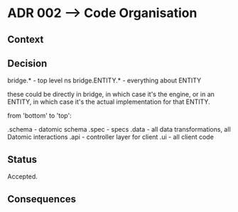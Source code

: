 # ADR 002 --> Code Organisation

## Context



## Decision

bridge.* - top level ns
bridge.ENTITY.* - everything about ENTITY

these could be directly in bridge, in which case it's the engine, or in an ENTITY, in which case it's the actual implementation for that ENTITY.

from 'bottom' to 'top':

.schema - datomic schema
.spec - specs
.data - all data transformations, all Datomic interactions
.api - controller layer for client
.ui - all client code

## Status

Accepted.

## Consequences

